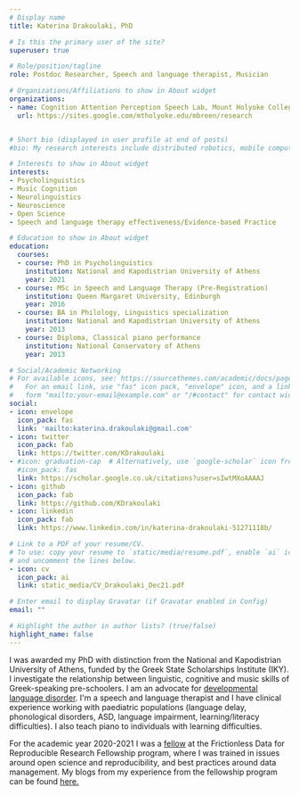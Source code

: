 ```yaml
---
# Display name
title: Katerina Drakoulaki, PhD

# Is this the primary user of the site?
superuser: true

# Role/position/tagline
role: Postdoc Researcher, Speech and language therapist, Musician

# Organizations/Affiliations to show in About widget
organizations:
- name: Cognition Attention Perception Speech Lab, Mount Holyoke College, MA 
  url: https://sites.google.com/mtholyoke.edu/mbreen/research


# Short bio (displayed in user profile at end of posts)
#bio: My research interests include distributed robotics, mobile computing and programmable matter.

# Interests to show in About widget
interests:
- Psycholinguistics 
- Music Cognition
- Neurolinguistics
- Neuroscience
- Open Science 
- Speech and language therapy effectiveness/Evidence-based Practice

# Education to show in About widget
education:
  courses:
  - course: PhD in Psycholinguistics
    institution: National and Kapodistrian University of Athens
    year: 2021 
  - course: MSc in Speech and Language Therapy (Pre-Registration)
    institution: Queen Margaret University, Edinburgh
    year: 2016
  - course: BA in Philology, Linguistics specialization
    institution: National and Kapodistrian University of Athens
    year: 2013
  - course: Diploma, Classical piano performance
    institution: National Conservatory of Athens
    year: 2013

# Social/Academic Networking
# For available icons, see: https://sourcethemes.com/academic/docs/page-builder/#icons
#   For an email link, use "fas" icon pack, "envelope" icon, and a link in the
#   form "mailto:your-email@example.com" or "/#contact" for contact widget.
social:
- icon: envelope
  icon_pack: fas
  link: 'mailto:katerina.drakoulaki@gmail.com'
- icon: twitter
  icon_pack: fab
  link: https://twitter.com/KDrakoulaki
- #icon: graduation-cap  # Alternatively, use `google-scholar` icon from `ai` icon pack
  #icon_pack: fas
  link: https://scholar.google.co.uk/citations?user=sIwtMXoAAAAJ
- icon: github
  icon_pack: fab
  link: https://github.com/KDrakoulaki
- icon: linkedin
  icon_pack: fab
  link: https://www.linkedin.com/in/katerina-drakoulaki-51271118b/

# Link to a PDF of your resume/CV.
# To use: copy your resume to `static/media/resume.pdf`, enable `ai` icons in `params.toml`, 
# and uncomment the lines below.
- icon: cv
  icon_pack: ai
  link: static_media/CV_Drakoulaki_Dec21.pdf

# Enter email to display Gravatar (if Gravatar enabled in Config)
email: ""

# Highlight the author in author lists? (true/false)
highlight_name: false
---
```


I was awarded my PhD with distinction from the National and Kapodistrian University of Athens, funded by the Greek State Scholarships Institute (IKY). I investigate the relationship between linguistic, cognitive and music skills of Greek-speaking pre-schoolers. I am an advocate for [developmental language disorder](dld.org).  I'm a speech and language therapist and I have clinical experience working with paediatric populations (language delay, phonological disorders, ASD, language impairment, learning/literacy difficulties). I also teach piano to individuals with learning difficulties. 

For the academic year 2020-2021 I was a [fellow](https://fellows.frictionlessdata.io/) at the Frictionless Data for Reproducible Research Fellowship program, where I was trained in issues around open science and reproducibility, and best practices around data management. My blogs from my experience from the fellowship program can be found [here.](https://fellows.frictionlessdata.io/blog/)

<!-- {{< icon name="download" pack="fas" >}} Download my {{< staticref "media/demo_resume.pdf" "newtab" >}}resumé{{< /staticref >}}. -->
